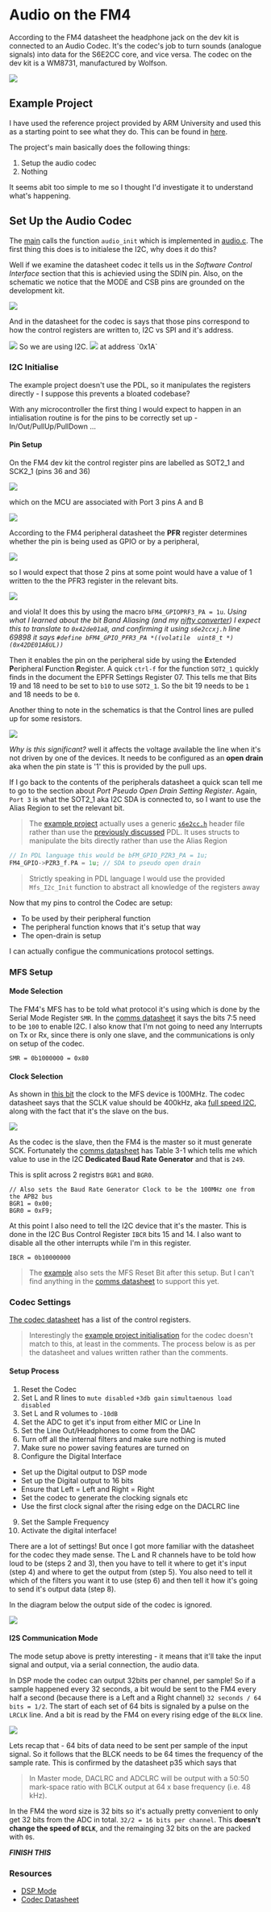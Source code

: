 # Audio on the FM4

According to the FM4 datasheet the headphone jack on the dev kit is connected to an Audio Codec. It's the codec's job to turn sounds (analogue signals) into data for the S6E2CC core, and vice versa. The codec on the dev kit is a WM8731, manufactured by Wolfson.

<img src="codec_sch.png">

## Example Project

I have used the reference project provided by ARM University and used this as a starting point to see what they do. This can be found in [here](example_project).

The project's main basically does the following things:
1. Setup the audio codec
2. Nothing

It seems abit too simple to me so I thought I'd investigate it to understand what's happening. 

## Set Up the Audio Codec
The [main](example_project/fir_intr.c) calls the function `audio_init` which is implemented in [audio.c](example_project/audio.c). The first thing this does is to initialese the I2C, why does it do this? 

Well if we examine the datasheet codec it tells us in the *Software Control Interface* section that this is achievied using the SDIN pin. Also, on the schematic we notice that the MODE and CSB pins are grounded on the development kit.

<img src="codec_mode_pins.png">

And in the datasheet for the codec is says that those pins correspond to how the control registers are written to, I2C vs SPI and it's address.

<img src="codec_mode_tbl.png">
So we are using I2C.
<img src="codec_csb_tbl.png">
at address `0x1A`

### I2C Initialise
The example project doesn't use the PDL, so it manipulates the registers directly - I suppose this prevents a bloated codebase?

With any microcontroller the first thing I would expect to happen in an intialisation routine is for the pins to be correctly set up - In/Out/PullUp/PullDown ...

#### Pin Setup

On the FM4 dev kit the control register pins are labelled as SOT2_1 and SCK2_1 (pins 36 and 36)

<img src="rc_pins_codec.png">

which on the MCU are associated with Port 3 pins A and B

<img src="mcu_rc_pins.png">

According to the FM4 peripheral datasheet the **PFR** register determines whether the pin is being used as GPIO or by a peripheral,

<img src="prfx.png">

so I would expect that those 2 pins at some point would have a value of 1 written to the the PFR3 register in the relevant bits.

<img src="prf3_offset.png">

and viola! It does this by using the macro `bFM4_GPIOPRF3_PA = 1u`. *Using what I learned about the bit Band Aliasing (and my [nifty converter](bbaregion.c)) I expect this to translate to `0x42de01a8`, and confirming it using `s6e2ccxj.h` line 69898 it says `#define bFM4_GPIO_PFR3_PA *((volatile  uint8_t *)(0x42DE01A8UL))`*

Then it enables the pin on the peripheral side by using the **E**xtended **P**eripheral **F**unction **R**egister. A quick `ctrl-f` for the function `SOT2_1` quickly finds in the document the EPFR Settings Register 07. This tells me that Bits 19 and 18 need to be set to `b10` to use `SOT2_1`. So the bit 19 needs to be `1` and 18 needs to be `0`.

Another thing to note in the schematics is that the Control lines are pulled up for some resistors.

<img src="codec_ctrl.png">

*Why is this significant?* well it affects the voltage available the line when it's not driven by one of the devices. It needs to be configured as an **open drain** aka when the pin state is '1' this is provided by the pull ups. 

If I go back to the contents of the peripherals datasheet a quick scan tell me to go to the section about *Port Pseudo Open Drain Setting Register*. Again, `Port 3` is what the SOT2_1 aka I2C SDA is connected to, so I want to use the Alias Region to set the relevant bit.

> The [example project](example_project) actually uses a generic [`s6e2cc.h`](example_project/s6e2cc.h) header file rather than use the [previously discussed](../gpio_use/index.md) PDL. It uses structs to manipulate the bits directly rather than use the Alias Region

```c
// In PDL language this would be bFM_GPIO_PZR3_PA = 1u;
FM4_GPIO->PZR3_f.PA = 1u; // SDA to pseudo open drain
```

> Strictly speaking in PDL language I would use the provided `Mfs_I2c_Init` function to abstract all knowledge of the registers away

Now that my pins to control the Codec are setup:
* To be used by their peripheral function
* The peripheral function knows that it's setup that way
* The open-drain is setup

I can actually configue the communications protocol settings.

### MFS Setup

#### Mode Selection

The FM4's MFS has to be told what protocol it's using which is done by the Serial Mode Register `SMR`. In the [comms datasheet](http://www.cypress.com/file/222976/download) it says the bits 7:5 need to be `100` to enable I2C. I also know that I'm not going to need any Interrupts on Tx or Rx, since there is only one slave, and the communications is only on setup of the codec. 

`SMR = 0b1000000 = 0x80`

#### Clock Selection

As shown in [this bit](../clocks/index.md) the clock to the MFS device is 100MHz. The codec datasheet says that the SCLK value should be 400kHz, aka [full speed I2C](https://www.i2c-bus.org/speed/), along with the fact that it's the slave on the bus. 

<img src="ctrl_speed.png">

As the codec is the slave, then the FM4 is the master so it must generate SCK. Fortunately the [comms datasheet](http://www.cypress.com/file/222976/download) has Table 3-1 which tells me which value to use in the I2C **Dedicated Baud Rate Generator** and that is `249`.

This is split across 2 registrs `BGR1` and `BGR0`. 

```
// Also sets the Baud Rate Generator Clock to be the 100MHz one from the APB2 bus
BGR1 = 0x00;
BGR0 = 0xF9;
```

At this point I also need to tell the I2C device that it's the master. This is done in the I2C Bus Control Register `IBCR` bits 15 and 14. I also want to disable all the other interrupts while I'm in this register.

`IBCR = 0b10000000`

> The [example](example_project/i2c.c) also sets the MFS Reset Bit after this setup. But I can't find anything in the [comms datasheet](http://www.cypress.com/file/222976/download) to support this yet.

### Codec Settings

[The codec datasheet](https://www.rockbox.org/wiki/pub/Main/DataSheets/WM8731_8731L.pdf) has a list of the control registers. 
> Interestingly the [example project initialisation](example_project/audio.c) for the codec doesn't match to this, at least in the comments. The process below is as per the datasheet and values written rather than the comments.

#### Setup Process

1. Reset the Codec
2. Set L and R lines to `mute disabled` `+3db gain` `simultaenous load disabled`
3. Set L and R volumes to `-10dB`
4. Set the ADC to get it's input from either MIC or Line In
5. Set the Line Out/Headphones to come from the DAC
6. Turn off all the internal filters and make sure nothing is muted
7. Make sure no power saving features are turned on
8. Configure the Digital Interface
* Set up the Digital output to DSP mode
* Set up the Digital output to 16 bits
* Ensure that Left = Left and Right = Right
* Set the codec to generate the clocking signals etc
* Use the first clock signal after the rising edge on the DACLRC line
9. Set the Sample Frequency
10. Activate the digital interface!

There are a lot of settings! But once I got more familiar with the datasheet for the codec they made sense. The L and R channels have to be told how loud to be (steps 2 and 3), then you have to tell it where to get it's input (step 4) and where to get the output from (step 5). You also need to tell it which of the filters you want it to use (step 6) and then tell it how it's going to send it's output data (step 8).

In the diagram below the output side of the codec is ignored.

<img src="codec_block.jpg">

#### I2S Communication Mode 

The mode setup above is pretty interesting - it means that it'll take the input signal and output, via a serial connection, the audio data.

In DSP mode the codec can output 32bits per channel, per sample! So if a sample happened every 32 seconds, a bit would be sent to the FM4 every half a second (because there is a Left and a Right channel) `32 seconds / 64 bits = 1/2`. The start of each set of 64 bits is signaled by a pulse on the `LRCLK` line. And a bit is read by the FM4 on every rising edge of the `BLCK` line.

<img src="dsp_comms.png">

Lets recap that - 64 bits of data need to be sent per sample of the input signal. So it follows that the BLCK needs to be 64 times the frequency of the sample rate. This is confirmed by the datasheet p35 which says that

> In Master mode, DACLRC and ADCLRC will be output with a 50:50 mark-space ratio with BCLK output at 64 x base frequency (i.e. 48 kHz).

In the FM4 the word size is 32 bits so it's actually pretty convenient to only get 32 bits from the ADC in total. `32/2 = 16 bits per channel`. This **doesn't change the speed of `BCLK`**, and the remainging 32 bits on the are packed with `0`s.


__*FINISH THIS*__

### Resources
* [DSP Mode](http://www.nxp.com/assets/documents/data/en/application-notes/AN3664.pdf)
* [Codec Datasheet](https://www.rockbox.org/wiki/pub/Main/DataSheets/WM8731_8731L.pdf)